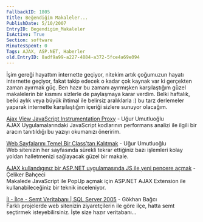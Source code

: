 ```yaml
---
FallbackID: 1805
Title: Beğendiğim Makaleler...
PublishDate: 5/10/2007
EntryID: Begendigim_Makaleler
IsActive: True
Section: software
MinutesSpent: 0
Tags: AJAX, ASP.NET, Haberler
old.EntryID: 8adf9a99-a227-4884-a372-5fce4a69e094
---
```

İşim gereği hayattım internette geçiyor, nitekim artık çoğumuzun hayatı
internette geçiyor, fakat takip edecek o kadar çok kaynak var ki
gerçekten zaman ayırmak güç. Ben hazır bu zamanı ayırmışken
karşılaştığım güzel makalelerin bir kısmını sizlerle de paylaşmaya karar
verdim. Belki haftalık, belki aylık veya büyük ihtimal ile belirsiz
aralıklarla :) bu tarz derlemeler yaparak internette karşılaştığım
içeriği sizlere sunuyor olacağım.

[Ajax View JavaScript Instrumentation
Proxy](http://umutluoglu.blogspot.com/2007/09/ajax-view-javascript-instrumentation.html) -
Uğur Umutluoğlu\
 AJAX Uygulamalarındaki JavaScript kodlarının performans analizi ile
ilgili bir aracın tanıtıldığı bu yazıyı okumanızı öneririm.

[Web Sayfalarını Temel Bir Class'tan
Kalıtmak](http://umutluoglu.blogspot.com/2007/09/web-sayfalarn-temel-bir-classtan.html) -
Uğur Umutluoğlu\
 Web sitenizin her sayfasında sürekli tekrar ettiğiniz bazı işlemleri
kolay yoldan halletmenizi sağlayacak güzel bir makale.

[AJAX kullandıgınız bir ASP.NET uygulamasında JS ile yeni pencere
açmak](http://www.celiker.com/blog/PermaLink.aspx?guid=7d93cb02-6d37-4041-b228-359a9be04c12) -
Çeliker Bahçeci\
 Makalede JavaScript ile PopUp açmak için ASP.NET AJAX Extension ile
kullanabileceğiniz bir teknik inceleniyor.

[İl - İlçe - Semt Veritabanı | SQL Server
2005](http://gokhanbagci.blogcu.com/3312993/) - Gökhan Bağcı\
 Farklı projelerde web sitenizin ziyaretçilerin ile göre ilçe, hatta
semt seçtirmek isteyebilirsiniz. İşte size hazır veritabanı...


